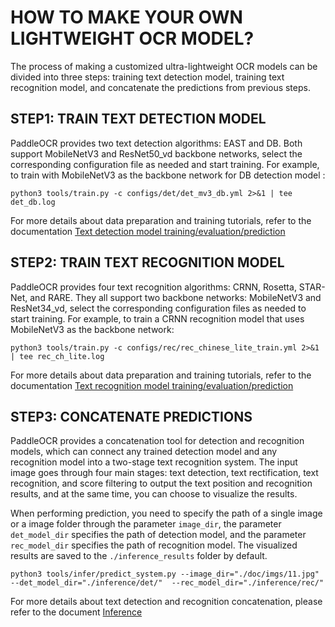 # HOW TO MAKE YOUR OWN LIGHTWEIGHT OCR MODEL?

The process of making a customized ultra-lightweight OCR models can be divided into three steps: training text detection
model, training text recognition model, and concatenate the predictions from previous steps.

## STEP1: TRAIN TEXT DETECTION MODEL

PaddleOCR provides two text detection algorithms: EAST and DB. Both support MobileNetV3 and ResNet50_vd backbone
networks, select the corresponding configuration file as needed and start training. For example, to train with
MobileNetV3 as the backbone network for DB detection model :

```
python3 tools/train.py -c configs/det/det_mv3_db.yml 2>&1 | tee det_db.log
```

For more details about data preparation and training tutorials, refer to the
documentation [Text detection model training/evaluation/prediction](./detection_en.md)

## STEP2: TRAIN TEXT RECOGNITION MODEL

PaddleOCR provides four text recognition algorithms: CRNN, Rosetta, STAR-Net, and RARE. They all support two backbone
networks: MobileNetV3 and ResNet34_vd, select the corresponding configuration files as needed to start training. For
example, to train a CRNN recognition model that uses MobileNetV3 as the backbone network:

```
python3 tools/train.py -c configs/rec/rec_chinese_lite_train.yml 2>&1 | tee rec_ch_lite.log
```

For more details about data preparation and training tutorials, refer to the
documentation [Text recognition model training/evaluation/prediction](./recognition_en.md)

## STEP3: CONCATENATE PREDICTIONS

PaddleOCR provides a concatenation tool for detection and recognition models, which can connect any trained detection
model and any recognition model into a two-stage text recognition system. The input image goes through four main stages:
text detection, text rectification, text recognition, and score filtering to output the text position and recognition
results, and at the same time, you can choose to visualize the results.

When performing prediction, you need to specify the path of a single image or a image folder through the
parameter `image_dir`, the parameter `det_model_dir` specifies the path of detection model, and the
parameter `rec_model_dir` specifies the path of recognition model. The visualized results are saved to
the `./inference_results` folder by default.

```
python3 tools/infer/predict_system.py --image_dir="./doc/imgs/11.jpg" --det_model_dir="./inference/det/"  --rec_model_dir="./inference/rec/"
```

For more details about text detection and recognition concatenation, please refer to the
document [Inference](./inference_en.md)
